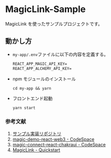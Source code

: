 # MagicLink-Sample

MagicLink を使ったサンプルプロジェクトです。

## 動かし方

- `my-app/.env`ファイルに以下の内容を定義する。

  ```txt
  REACT_APP_MAGIC_API_KEY=
  REACT_APP_ALCHEMY_API_KEY=
  ```

- npm モジュールのインストール

  ```
  cd my-app && yarn
  ```

- フロントエンド起動

  ```bash
  yarn start
  ```

### 参考文献

1. [サンプル実装リポジトリ](https://github.com/Unboxed-Software/magic-connect-react-chakraui)
2. [magic-demo-react-web3 - CodeSpace](https://codesandbox.io/s/github/magiclabs/magic-demo-react-web3)
3. [magic-connect-react-chakraui - CodeSpace](https://codesandbox.io/s/github/Unboxed-Software/magic-connect-react-chakraui)
4. [MagicLink - Quickstart](https://magic.link/docs/connect/getting-started/quickstart)
